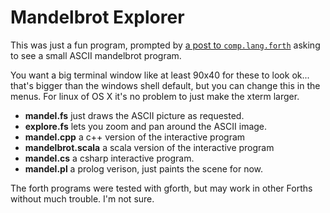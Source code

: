 # Mandelbrot Explorer

This was just a fun program, prompted by 
[a post to `comp.lang.forth`][1] asking to see a 
small ASCII mandelbrot program.

You want a big terminal window like at least 90x40 for these to look
ok... that's bigger than the windows shell default, but you can change
this in the menus. For linux of OS X it's no problem to just make the
xterm larger.

 - **mandel.fs**  just draws the ASCII picture as requested.
 - **explore.fs** lets you zoom and pan around the ASCII image. 
 - **mandel.cpp** a c++ version of the interactive program
 - **mandelbrot.scala** a scala version of the interactive program
 - **mandel.cs** a csharp interactive program.
 - **mandel.pl** a prolog verison, just paints the scene for now.

The forth programs were tested with gforth, but may work in other
Forths without much trouble.  I'm not sure.

[1]: https://groups.google.com/d/topic/comp.lang.forth/zXQrdJOKQdY/discussion
